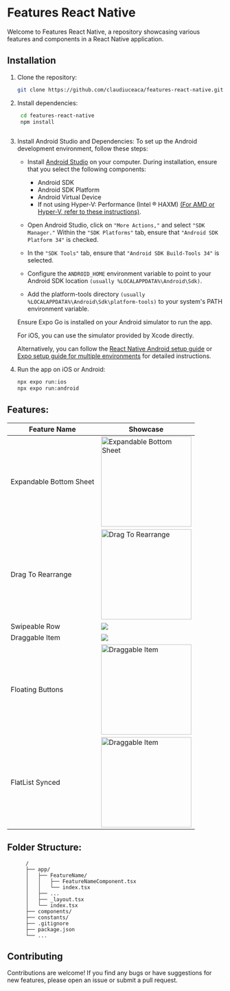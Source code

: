# Features React Native 
Welcome to Features React Native, a repository showcasing various features and components in a React Native  application.

## Installation
1. Clone the repository:
   ```bash
   git clone https://github.com/claudiuceaca/features-react-native.git

2. Install dependencies:
   ```bash
    cd features-react-native
    npm install
 
3. Install Android Studio and Dependencies:
 To set up the Android development environment, follow these steps:

    * Install [Android Studio](https://developer.android.com/studio/index.html) on your computer. During installation, ensure that you select the following components:
      - Android SDK
      - Android SDK Platform
      - Android Virtual Device
      - If not using Hyper-V: Performance (Intel ® HAXM) [(For AMD or Hyper-V, refer to these instructions)](https://android-developers.googleblog.com/2018/07/android-emulator-amd-processor-hyper-v.html).

    * Open Android Studio, click on `"More Actions,"` and select `"SDK Manager."` Within the `"SDK Platforms"` tab, ensure that `"Android SDK Platform 34"` is checked.

    * In the `"SDK Tools"` tab, ensure that `"Android SDK Build-Tools 34"` is selected.

    * Configure the `ANDROID_HOME` environment variable to point to your Android SDK location `(usually %LOCALAPPDATA%\Android\Sdk)`.

    * Add the platform-tools directory `(usually %LOCALAPPDATA%\Android\Sdk\platform-tools)` to your system's PATH environment variable.
     
     Ensure Expo Go is installed on your Android simulator to run the app.
   
     For iOS, you can use the simulator provided by Xcode directly.
   
     Alternatively, you can follow the [React Native Android setup guide](https://reactnative.dev/docs/environment-setup?guide=native) or [Expo setup guide for multiple environments](https://docs.expo.dev/get-started/set-up-your-environment/) for detailed instructions.

  
4. Run the app on iOS or Android:
     ```bash
     npx expo run:ios
     npx expo run:android

## Features:

| Feature Name            | Showcase                                                                                     |
|-------------------------|-------------------------------------------------------------------------------------------|
| Expandable Bottom Sheet | <img src="/app/BottomSheet/DemoBottomSheet.gif" alt="Expandable Bottom Sheet" width="210"/> |
| Drag To Rearrange       | <img src="/app/DragToRearrange/DemoToRearrange.gif" alt="Drag To Rearrange" width="210"/>        |
| Swipeable Row       | <img src="/app/SwipeableRow/DemoSwipeableRow.gif"/>        |
| Draggable Item       | <img src="/app/DraggableItem/DemoDraggableItem.gif"/>        |
| Floating Buttons       | <img src="/app/FloatingButtons/DemoFloatingButtons.gif" alt="Draggable Item" width="210"/>        |
| FlatList Synced       | <img src="/app/FLatListSynced/DemoFlatListSynced.gif" alt="Draggable Item" width="210"/>        |

## Folder Structure:
          /                                         
          ├── app/
          │   ├── FeatureName/
          │   │   ├── FeatureNameComponent.tsx
          │   │   └── index.tsx
          │   ├── ...
          │   ├── _layout.tsx
          │   └── index.tsx  
          ├── components/  
          ├── constants/          
          ├── .gitignore
          ├── package.json                  
          └── ...

## Contributing
Contributions are welcome! If you find any bugs or have suggestions for new features, please open an issue or submit a pull request.
